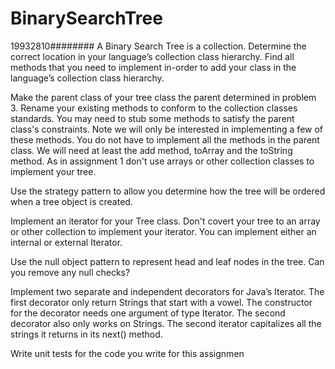 # BinarySearchTree
19932810########
A Binary Search Tree is a collection. Determine the correct location in your language’s collection
class hierarchy. Find all methods that you need to implement in-order to add your
class in the language’s collection class hierarchy.

Make the parent class of your tree class the parent determined in problem 3. Rename your
existing methods to conform to the collection classes standards. You may need to stub
some methods to satisfy the parent class's constraints. Note we will only be interested in
implementing a few of these methods. You do not have to implement all the methods in the
parent class. We will need at least the add method, toArray and the toString method. As in
assignment 1 don't use arrays or other collection classes to implement your tree.

Use the strategy pattern to allow you determine how the tree will be ordered when a tree
object is created.

Implement an iterator for your Tree class. Don't covert your tree to an array or other collection
to implement your iterator. You can implement either an internal or external Iterator.

Use the null object pattern to represent head and leaf nodes in the tree. Can you remove
any null checks?

Implement two separate and independent decorators for Java’s Iterator. The first decorator
only return Strings that start with a vowel. The constructor for the decorator needs one argument
of type Iterator<String>. The second decorator also only works on Strings. The
second iterator capitalizes all the strings it returns in its next() method.

Write unit tests for the code you write for this assignmen
